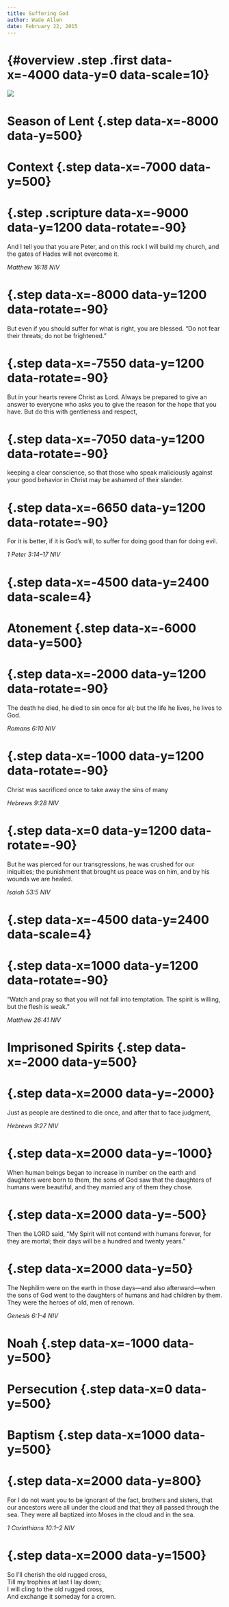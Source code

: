 ```yaml
---
title: Suffering God 
author: Wade Allen 
date: February 22, 2015
---
```


# {#overview .step .first data-x=-4000 data-y=0 data-scale=10}

![](images/suffering-god.jpg)

# Season of Lent {.step data-x=-8000 data-y=500}

# Context {.step data-x=-7000 data-y=500}

#  {.step .scripture data-x=-9000 data-y=1200 data-rotate=-90}

And I tell you that you are Peter, and on this rock I will build my church, and the gates of Hades will not overcome it.

*Matthew 16:18 NIV*

# {.step data-x=-8000 data-y=1200 data-rotate=-90}

But even if you should suffer for what is right, you are blessed. “Do not fear their threats; do not be frightened.”

# {.step data-x=-7550 data-y=1200 data-rotate=-90}

But in your hearts revere Christ as Lord. Always be prepared to give an answer to everyone who asks you to give the reason for the hope that you have. But do this with gentleness and respect, 

# {.step data-x=-7050 data-y=1200 data-rotate=-90}

keeping a clear conscience, so that those who speak maliciously against your good behavior in Christ may be ashamed of their slander.

# {.step data-x=-6650 data-y=1200 data-rotate=-90}

For it is better, if it is God’s will, to suffer for doing good than for doing evil.

*1 Peter 3:14–17 NIV*

# {.step data-x=-4500 data-y=2400 data-scale=4}

<!-- 1 Peter 3:18-22  -->

# Atonement {.step data-x=-6000 data-y=500}

# {.step data-x=-2000 data-y=1200 data-rotate=-90}

The death he died, he died to sin once for all; but the life he lives, he lives to God.

*Romans 6:10 NIV*

# {.step data-x=-1000 data-y=1200 data-rotate=-90}

Christ was sacrificed once to take away the sins of many

*Hebrews 9:28 NIV*

# {.step data-x=0 data-y=1200 data-rotate=-90}

 But he was pierced for our transgressions, he was crushed for our iniquities; the punishment that brought us peace was on him, and by his wounds we are healed.

*Isaiah 53:5 NIV*

# {.step data-x=-4500 data-y=2400 data-scale=4}

<!-- 1 Peter 3:18-22  -->

# {.step data-x=1000 data-y=1200 data-rotate=-90}

“Watch and pray so that you will not fall into temptation. The spirit is willing, but the flesh is weak.”

*Matthew 26:41 NIV*

# Imprisoned Spirits {.step data-x=-2000 data-y=500}

# {.step data-x=2000 data-y=-2000}

Just as people are destined to die once, and after that to face judgment,

*Hebrews 9:27 NIV*

# {.step data-x=2000 data-y=-1000}

When human beings began to increase in number on the earth and daughters were born to them, the sons of God saw that the daughters of humans were beautiful, and they married any of them they chose. 

# {.step data-x=2000 data-y=-500}

Then the LORD said, “My Spirit will not contend with humans forever, for they are mortal; their days will be a hundred and twenty years.”

# {.step data-x=2000 data-y=50}

The Nephilim were on the earth in those days—and also afterward—when the sons of God went to the daughters of humans and had children by them. They were the heroes of old, men of renown.

*Genesis 6:1–4 NIV*

# Noah {.step data-x=-1000 data-y=500}

# Persecution {.step data-x=0 data-y=500}

# Baptism {.step data-x=1000 data-y=500}

# {.step data-x=2000 data-y=800}

For I do not want you to be ignorant of the fact, brothers and sisters, that our ancestors were all under the cloud and that they all passed through the sea. They were all baptized into Moses in the cloud and in the sea.

*1 Corinthians 10:1–2 NIV*

# {.step data-x=2000 data-y=1500}

So I’ll cherish the old rugged cross,  
Till my trophies at last I lay down;  
I will cling to the old rugged cross,  
And exchange it someday for a crown.  




